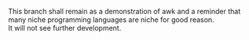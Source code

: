 This branch shall remain as a demonstration of awk and a reminder that many niche programming languages are niche for good reason. \
It will not see further development.
